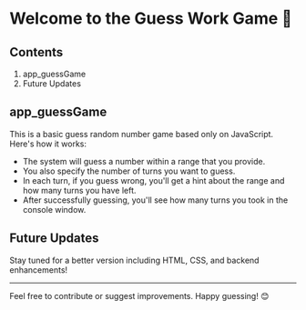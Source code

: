 # Welcome to the Guess Work Game 🎉

## Contents

1. app_guessGame
2. Future Updates

## app_guessGame

This is a basic guess random number game based only on JavaScript. Here's how it works:

- The system will guess a number within a range that you provide.
- You also specify the number of turns you want to guess.
- In each turn, if you guess wrong, you'll get a hint about the range and how many turns you have left.
- After successfully guessing, you'll see how many turns you took in the console window.

## Future Updates

Stay tuned for a better version including HTML, CSS, and backend enhancements!

---

Feel free to contribute or suggest improvements. Happy guessing! 😊
